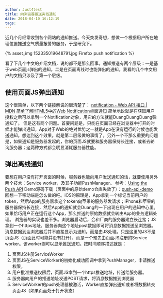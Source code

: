 ```yaml
---
author: Just4test
title: 向浏览器推送离线通知
date: 2018-04-10 16:12:19
tags:
---
```

近几个月经常收到各个网站的通知推送。今天突发奇想，想做一个根据用户所在地理位置推送空气质量报警的服务，于是研究下。

{% asset_img 152335019648791.jpg Firefox push notification %}

看了下几个中文的介绍文档，说的都不是那么回事。通知推送有两个层级：一是基于web页面js弹出的通知，二是在页面离线时也能弹出的通知。我看的几个中文用户的文档只涉及了第一个层级。

## 使用页面JS弹出通知
这个很简单，以下两个链接解说的很清楚了：
[notification - Web API 接口 | MDN](https://developer.mozilla.org/zh-CN/docs/Web/API/notification)
[简单了解HTML5中的Web Notification桌面通知](http://www.zhangxinxu.com/wordpress/2016/07/know-html5-web-notification/)
简单地说就是在获取用户授权之后可以拿到一个Notification对象，用它的方法就能DuangDuangDuang弹通知了。
但是这有两个问题。首要问题是，只能在页面已经在浏览器中打开的时候才能弹出通知。App对于Web的绝对优势之一就是App在没有运行的时候也能发送通知。想达到这个效果，就是第二层级做的事情了。另外一个不那么重要的问题是，如果通知是服务器发起的，你的页面JS就要和服务器保持长连接，或者去轮询服务器；这两种方式都会明显消耗服务器性能。

## 弹出离线通知
要想在用户没有打开页面的时候，服务器也能向用户发送通知的话，就要使用另外两个技术：Service worker，及其子功能PushManager。
参考：[Using the Push API](https://developer.mozilla.org/zh-CN/docs/Web/API/Push_API/Using_the_Push_API)
Demo源码下载（页面中的原始demo仓库失效了）：[push-api-demo](https://github.com/autonome/push-api-demo)
回想一下移动端是怎么做的吧。iOS的原理是，App拿到一个标记当前用户的token，然后App的服务器拿这个token向苹果的服务器发请求；iPhone和苹果的服务器保持长连接，然后App的通知就会Duang的一下出现在用户的通知中心里。如果恰巧用户正在运行这个App，那么推送的原始数据就会转由App的业务逻辑处理。
浏览器的实现也差不多。浏览器启动后，会和厂商的服务器建立长连接；JS拿到一个https地址，服务器向这个地址post数据即可将消息数据推送至浏览器。消息数据到达浏览器后并不直接显示为通知，而是由JS处理。只是这里的JS不是页面JS（页面此时可能并没有打开），而是一个预先由页面JS注册的Service worker。该worker则可以显示推送通知。按时间顺序描述就是：

1. 页面JS注册ServiceWorker
2. 页面JS在ServiceWorker的初始化成功回调中拿到PushManager，申请推送权限。
3. 用户批准推送权限后，页面JS拿到一个https推送地址，传送给服务器。
4. 服务器向用户的推送地址发送POST请求，将消息数据推到浏览器
5. ServiceWorker的push处理器被激活，Worker直接弹出通知或者将数据转交页面JS（如果页面处于打开状态）

